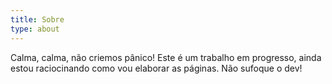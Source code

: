 ```yaml
---
title: Sobre 
type: about
---
```


Calma, calma, não criemos pânico!
Este é um trabalho em progresso, ainda estou raciocinando como vou elaborar as páginas.
Não sufoque o dev!
